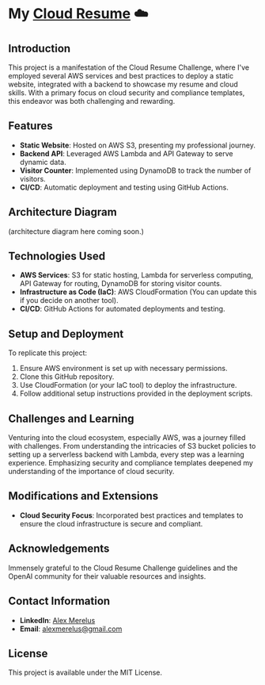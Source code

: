 # My [Cloud Resume](https://alexmerelus.me) ☁️

## Introduction
This project is a manifestation of the Cloud Resume Challenge, where I've employed several AWS services and best practices to deploy a static website, integrated with a backend to showcase my resume and cloud skills. With a primary focus on cloud security and compliance templates, this endeavor was both challenging and rewarding.

## Features
- **Static Website**: Hosted on AWS S3, presenting my professional journey.
- **Backend API**: Leveraged AWS Lambda and API Gateway to serve dynamic data.
- **Visitor Counter**: Implemented using DynamoDB to track the number of visitors.
- **CI/CD**: Automatic deployment and testing using GitHub Actions.

## Architecture Diagram
(architecture diagram here coming soon.)

## Technologies Used
- **AWS Services**: S3 for static hosting, Lambda for serverless computing, API Gateway for routing, DynamoDB for storing visitor counts.
- **Infrastructure as Code (IaC)**: AWS CloudFormation (You can update this if you decide on another tool).
- **CI/CD**: GitHub Actions for automated deployments and testing.

## Setup and Deployment
To replicate this project:
1. Ensure AWS environment is set up with necessary permissions.
2. Clone this GitHub repository.
3. Use CloudFormation (or your IaC tool) to deploy the infrastructure.
4. Follow additional setup instructions provided in the deployment scripts.

## Challenges and Learning
Venturing into the cloud ecosystem, especially AWS, was a journey filled with challenges. From understanding the intricacies of S3 bucket policies to setting up a serverless backend with Lambda, every step was a learning experience. Emphasizing security and compliance templates deepened my understanding of the importance of cloud security.

## Modifications and Extensions
- **Cloud Security Focus**: Incorporated best practices and templates to ensure the cloud infrastructure is secure and compliant.

## Acknowledgements
Immensely grateful to the Cloud Resume Challenge guidelines and the OpenAI community for their valuable resources and insights.

## Contact Information
- **LinkedIn**: [Alex Merelus](https://linkedin.com/in/alexmerelus)
- **Email**: alexmerelus@gmail.com

## License
This project is available under the MIT License.
